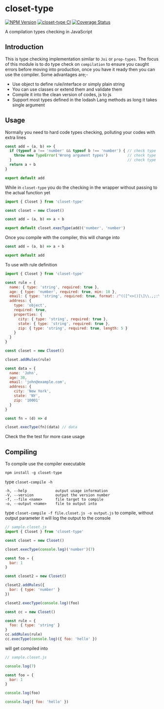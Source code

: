 # closet-type

[![NPM Version](https://img.shields.io/npm/v/closet-type.svg)](https://www.npmjs.com/package/closet-type)
[![closet-type CI](https://github.com/syarul/closet/actions/workflows/main-ci.yml/badge.svg?branch=main)](https://github.com/syarul/closet-type/actions/workflows/main-ci.yml)
[![Coverage Status](https://coveralls.io/repos/github/syarul/closet/badge.svg?branch=main)](https://coveralls.io/github/syarul/closet-type?branch=main)
<!--[![Build status](https://ci.appveyor.com/api/projects/status/weij73ekw2rak2j0/branch/main?svg=true)](https://ci.appveyor.com/project/syarul/closet-type/branch/main)-->

A compilation types checking in JavaScript

## Introduction

This is type checking implementation similar to `Joi` or `prop-types`. The focus of this module is to do type check on `compilation` to ensure you caught errors before moving into production, once you have it ready then you can use the compiler. Some advantages are;-

- Use object to define rule/interface or simply plain string
- You can use classes or extend them and validate them
- Compile it into the clean version of codes, js to js
- Support most types defined in the lodash Lang methods as long it takes single argument

## Usage

Normally you need to hard code types checking, polluting your codes with extra lines

```js
const add = (a, b) => {
  if (typeof a !== 'number' && typeof b !== 'number') { // check type
    throw new TypeError('Wrong argument types')         // check type
  }                                                     // check type
  return a + b
}

export default add
```

While in `closet-type` you do the checking in the wrapper without passing to the actual function yet
```js
import { Closet } from 'closet-type'

const closet = new Closet()

const add = (a, b) => a + b

export default closet.execType(add)('number', 'number')
```

Once you compile with the compiler, this will change into
```js
const add = (a, b) => a + b

export default add
```

To use with rule definition

```js
import { Closet } from 'closet-type'

const rule = {
  name: { type: 'string', required: true },
  age: { type: 'number', required: true, min: 18 },
  email: { type: 'string', required: true, format: /^(([^<>()[\]\\.,;:\s@"]+(\.[^<>()[\]\\.,;:\s@"]+)*)|(".+"))@((\[[0-9]{1,3}\.[0-9]{1,3}\.[0-9]{1,3}\.[0-9]{1,3}\])|(([a-zA-Z\-0-9]+\.)+[a-zA-Z]{2,}))$/ },
  address: {
    type: 'object',
    required: true,
    properties: {
      city: { type: 'string', required: true },
      state: { type: 'string', required: true },
      zip: { type: 'string', required: true, length: 5 }
    }
  }
}

const closet = new Closet()

closet.addRules(rule)

const data = {
  name: 'John',
  age: 30,
  email: 'john@example.com',
  address: {
    city: 'New York',
    state: 'NY',
    zip: '10001'
  }
}

const fn = (d) => d

closet.execType(fn)(data) // data
```

Check the the test for more case usage

## Compiling

To compile use the compiler executable

`npm install -g closet-type`

type `closet-compile -h`

    -h, --help             output usage information
    -V, --version          output the version number
    -f, --file <name>      file target to compile
    -o, --output <name>    file to output into

type `closet-compile -f file.closet.js -o output.js` to compile, without output parameter it will log the output to the console

```js
// sample.closet.js
import { Closet } from 'closet-type'

const closet = new Closet()

closet.execType(console.log)('number')(7)

const foo = {
  bar: 1
}

const closet2 = new Closet()

closet2.addRules({
  bar: { type: 'number' }
})

closet2.execType(console.log)(foo)

const cc = new Closet()

const rule = {
  foo: { type: 'string' }
}
cc.addRules(rule)
cc.execType(console.log)({ foo: 'hello' })
```

will get compiled into
```js
// sample.closet.js

console.log(7)

const foo = {
  bar: 1
}

console.log(foo)

console.log({ foo: 'hello' })
```
